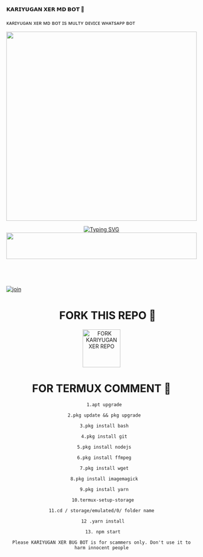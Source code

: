 ####    𝗞𝗔𝗥𝗜𝗬𝗨𝗚𝗔𝗡 𝗫𝗘𝗥 𝗠𝗗 𝗕𝗢𝗧 🌟  ###
ᴋᴀʀɪʏᴜɢᴀɴ xᴇʀ ᴍᴅ ʙᴏᴛ ɪs ᴍᴜʟᴛʏ ᴅᴇᴠɪᴄᴇ ᴡʜᴀᴛsᴀᴘᴘ ʙᴏᴛ 

<img src="https://ik.imagekit.io/eypz/1728217952540_5UrCFwSZG.png" height="500" width="100%">

<p align="center">
<a href="https://git.io/typing-svg"><img src="https://readme-typing-svg.demolab.com?font=Fira+Code&weight=200&size=22&pause=2000&color=FF00FF&width=435&lines=𝙆𝘼𝙍𝙄𝙔𝙐𝙂𝘼𝙉+𝙓𝙀𝙍+𝙒𝙃𝘼𝙏𝙎𝘼𝙋𝙋+𝘽𝙊𝙏" alt="Typing SVG" /></a>



<img src="https://i.imgur.com/dBaSKWF.gif" height="70" width="100%">
ㅤㅤㅤㅤㅤㅤㅤㅤㅤㅤㅤㅤㅤㅤㅤㅤㅤ
ㅤㅤㅤㅤㅤㅤㅤㅤㅤㅤㅤㅤㅤㅤㅤㅤㅤ
ㅤ

ㅤㅤㅤ
    <br>
<br>
  [![join](https://github.com/Alien-alfa/PublicBot/blob/main/wlogo.svg.png)](https://chat.whatsapp.com/DVK3GiA43iv5H3mjXtM8hV)
  <div align="center">


#  ㅤ   FORK THIS REPO 🌟
 
 <a href="https://github.com/akkuzx3/KARIYUGAN-SER-"><img src="https://img.shields.io/badge/Fork%20Repo-black" alt="FORK KARIYUGAN XER REPO" width="100"></a>


 #  FOR TERMUX COMMENT 🌟

 

      1.apt upgrade

      2.pkg update && pkg upgrade

      3.pkg install bash

      4.pkg install git

      5.pkg install nodejs

      6.pkg install ffmpeg

      7.pkg install wget

      8.pkg install imagemagick

      9.pkg install yarn

     10.termux-setup-storage

     11.cd / storage/emulated/0/ folder name 
 
     12 .yarn install
 
     13. npm start

`Please KARIYUGAN XER BUG BOT is for scammers only. Don't use it to harm innocent people`
